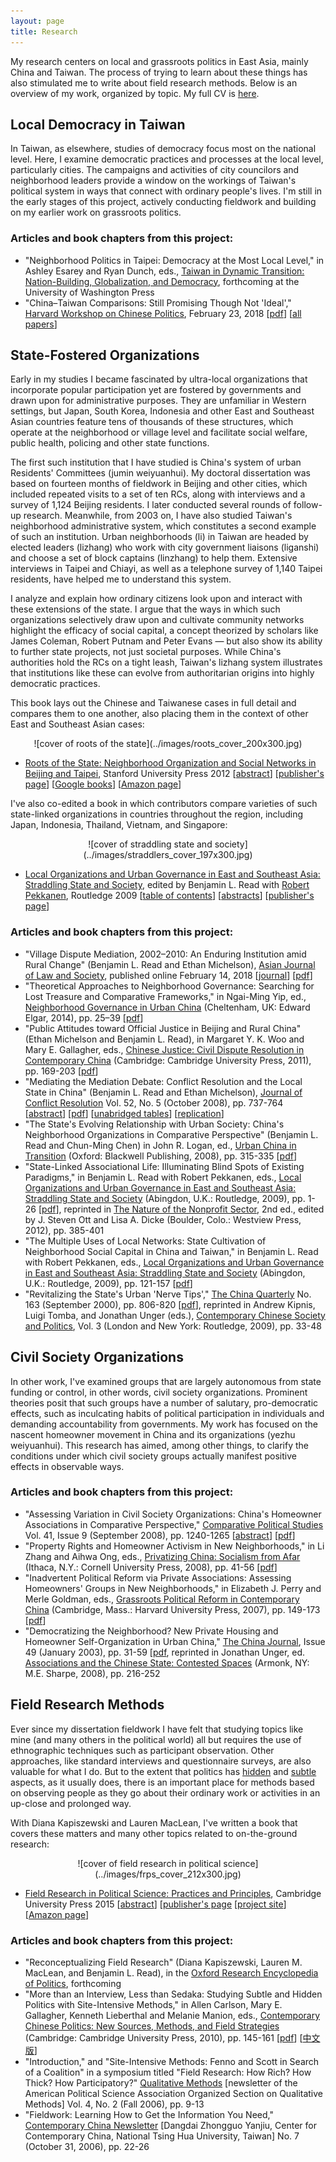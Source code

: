 ```yaml
---
layout: page
title: Research
---
```

My research centers on local and grassroots politics in East Asia, mainly China and Taiwan. The process of trying to learn about these things has also stimulated me to write about field research methods. Below is an overview of my work, organized by topic. My full CV is [here](../about/BenRead-CurriculumVitae.pdf).

## Local Democracy in Taiwan

In Taiwan, as elsewhere, studies of democracy focus most on the national level. Here, I examine democratic practices and processes at the local level, particularly cities. The campaigns and activities of city councilors and neighborhood leaders provide a window on the workings of Taiwan's political system in ways that connect with ordinary people's lives. I'm still in the early stages of this project, actively conducting fieldwork and building on my earlier work on grassroots politics.

### Articles and book chapters from this project:

+ "Neighborhood Politics in Taipei: Democracy at the Most Local Level," in Ashley Esarey and Ryan Dunch, eds., <u>Taiwan in Dynamic Transition: Nation-Building, Globalization, and Democracy</u>, forthcoming at the University of Washington Press
+ "China–Taiwan Comparisons: Still Promising Though Not 'Ideal'," <u>Harvard Workshop on Chinese Politics</u>, February 23, 2018 [[pdf](http://cnpoliticsworkinggroup.org/wp-content/uploads/2018/02/Ben-Read_China-Taiwan-Comparisons.pdf)] [[all papers](http://cnpoliticsworkinggroup.org/index.php/harvard-workshop-memos/)]

## State-Fostered Organizations

Early in my studies I became fascinated by ultra-local organizations that incorporate popular participation yet are fostered by governments and drawn upon for administrative purposes. They are unfamiliar in Western settings, but Japan, South Korea, Indonesia and other East and Southeast Asian countries feature tens of thousands of these structures, which operate at the neighborhood or village level and facilitate social welfare, public health, policing and other state functions.

The first such institution that I have studied is China's system of urban Residents' Committees (jumin weiyuanhui). My doctoral dissertation was based on fourteen months of fieldwork in Beijing and other cities, which included repeated visits to a set of ten RCs, along with interviews and a survey of 1,124 Beijing residents. I later conducted several rounds of follow-up research. Meanwhile, from 2003 on, I have also studied Taiwan's neighborhood administrative system, which constitutes a second example of such an institution. Urban neighborhoods (li) in Taiwan are headed by elected leaders (lizhang) who work with city government liaisons (liganshi) and choose a set of block captains (linzhang) to help them. Extensive interviews in Taipei and Chiayi, as well as a telephone survey of 1,140 Taipei residents, have helped me to understand this system.

I analyze and explain how ordinary citizens look upon and interact with these extensions of the state. I argue that the ways in which such organizations selectively draw upon and cultivate community networks highlight the efficacy of social capital, a concept theorized by scholars like James Coleman, Robert Putnam and Peter Evans &#8212; but also show its ability to further state projects, not just societal purposes. While China's authorities hold the RCs on a tight leash, Taiwan's lizhang system illustrates that institutions like these can evolve from authoritarian origins into highly democratic practices.

This book lays out the Chinese and Taiwanese cases in full detail and compares them to one another, also placing them in the context of other East and Southeast Asian cases:

<div style="text-align:center" markdown="1">
![cover of roots of the state](../images/roots_cover_200x300.jpg)
</div>

+ <u>Roots of the State: Neighborhood Organization and Social Networks in Beijing and Taipei</u>, Stanford University Press 2012 [[abstract](roots.html)] [[publisher's page](http://www.sup.org/book.cgi?id=18646)] [[Google books](http://www.amazon.com/Roots-State-Neighborhood-Organization-Contemporary/dp/0804775656)] [[Amazon page](http://www.amazon.com/Roots-State-Neighborhood-Organization-Contemporary/dp/0804775656)]

I've also co-edited a book in which contributors compare varieties of such state-linked organizations in countries throughout the region, including Japan, Indonesia, Thailand, Vietnam, and Singapore:

<div style="text-align:center" markdown="1">
![cover of straddling state and society](../images/straddlers_cover_197x300.jpg)
</div>

+ <u>Local Organizations and Urban Governance in East and Southeast Asia: Straddling State and Society</u>, edited by Benjamin L. Read with [Robert Pekkanen](http://www.robertpekkanen.com), Routledge 2009 [[table of contents](straddlers.html)] [[abstracts](straddlers.html#abstracts)] [[publisher's page](http://www.routledgeasianstudies.com/books/Local-Organizations-and-Urban-Governance-in-East-and-Southeast-Asia-isbn9780415492997)]

### Articles and book chapters from this project:

+ "Village Dispute Mediation, 2002–2010: An Enduring Institution amid Rural Change" (Benjamin L. Read and Ethan Michelson), <u>Asian Journal of Law and Society</u>, published online February 14, 2018 [[journal](https://www-cambridge-org.oca.ucsc.edu/core/journals/asian-journal-of-law-and-society/article/village-dispute-mediation-in-china-200210-an-enduring-institution-amid-rural-change/2832CFE41040C7051D0D860DFB801502)] [[pdf](../publications/Read-Michelson_2018_Village_Dispute_Mediation_in_China_2002-10.pdf)]
+ "Theoretical Approaches to Neighborhood Governance: Searching for Lost Treasure and Comparative Frameworks," in Ngai-Ming Yip, ed., <u>Neighborhood Governance in Urban China</u> (Cheltenham, UK: Edward Elgar, 2014), pp. 25–39 [[pdf](../publications/ReadBenjaminL_2014_TheoreticalApproachesToNeighbourhoodGovernance.pdf)]
+ "Public Attitudes toward Official Justice in Beijing and Rural China" (Ethan Michelson and Benjamin L. Read), in Margaret Y. K. Woo and Mary E. Gallagher, eds., <u>Chinese Justice: Civil Dispute Resolution in Contemporary China</u> (Cambridge: Cambridge University Press, 2011), pp. 169-203 [[pdf](../publications/Michelson-Read_2011_AttitudesTowardOfficialJustice.pdf)]
+ "Mediating the Mediation Debate: Conflict Resolution and the Local State in China" (Benjamin L. Read and Ethan Michelson), <u>Journal of Conflict Resolution</u> Vol. 52, No. 5 (October 2008), pp. 737-764 [[abstract](http://jcr.sagepub.com/cgi/content/abstract/52/5/737)] [[pdf](../publications/Read-Michelson_2008_JCR_Mediation.pdf)] [[unabridged tables](../publications/Mediation_FullTables.doc)] [[replication](../publications/Mediation_Replication.zip)]
+ "The State's Evolving Relationship with Urban Society: China's Neighborhood Organizations in Comparative Perspective" (Benjamin L. Read and Chun-Ming Chen) in John R. Logan, ed., <u>Urban China in Transition</u> (Oxford: Blackwell Publishing, 2008), pp. 315-335 [[pdf](../publications/Read-Chen_2008_StatesRelationshipWithUrbanSociety.pdf)]
+ "State-Linked Associational Life: Illuminating Blind Spots of Existing Paradigms," in Benjamin L. Read with Robert Pekkanen, eds., <u>Local Organizations and Urban Governance in East and Southeast Asia: Straddling State and Society</u> (Abingdon, U.K.: Routledge, 2009), pp. 1-26 [[pdf](../publications/ReadBenjaminL_2009_ch1_StateLinkedAssociationalLife.pdf)], reprinted in <u>The Nature of the Nonprofit Sector</u>, 2nd ed., edited by J. Steven Ott and Lisa A. Dicke (Boulder, Colo.: Westview Press, 2012), pp. 385-401
+ "The Multiple Uses of Local Networks: State Cultivation of Neighborhood Social Capital in China and Taiwan," in Benjamin L. Read with Robert Pekkanen, eds., <u>Local Organizations and Urban Governance in East and Southeast Asia: Straddling State and Society</u> (Abingdon, U.K.: Routledge, 2009), pp. 121-157 [[pdf]("../publications/ReadBenjaminL_2009_ch6_MultipleUsesOfLocalNetworks.pdf)]
+ "Revitalizing the State's Urban 'Nerve Tips'," <u>The China Quarterly</u> No. 163 (September 2000), pp. 806-820 [[pdf](../publications/ReadBenjaminL_2000_ChinaQ_RevitalizingNerveTips.pdf)], reprinted in Andrew Kipnis, Luigi Tomba, and Jonathan Unger (eds.), <u>Contemporary Chinese Society and Politics</u>, Vol. 3 (London and New York: Routledge, 2009), pp. 33-48

## Civil Society Organizations

In other work, I've examined groups that are largely autonomous from state funding or control, in other words, civil society organizations. Prominent theories posit that such groups have a number of salutary, pro-democratic effects, such as inculcating habits of political participation in individuals and demanding accountability from governments. My work has focused on the nascent homeowner movement in China and its organizations (yezhu weiyuanhui). This research has aimed, among other things, to clarify the conditions under which civil society groups actually manifest positive effects in observable ways.

### Articles and book chapters from this project:

+ "Assessing Variation in Civil Society Organizations: China's Homeowner Associations in Comparative Perspective," <u>Comparative Political Studies</u> Vol. 41, Issue 9 (September 2008), pp. 1240-1265 [[abstract](http://cps.sagepub.com/cgi/content/abstract/41/9/1240)] [[pdf](../publications/ReadBenjaminL_2008_CPS_AssessingCSOs.pdf)]
+ "Property Rights and Homeowner Activism in New Neighborhoods," in Li Zhang and Aihwa Ong, eds., <u>Privatizing China: Socialism from Afar</u> (Ithaca, N.Y.: Cornell University Press, 2008), pp. 41-56 [[pdf](../publications/ReadBenjaminL_2008_PropertyRightsHomeownerActivism.pdf)]
+ "Inadvertent Political Reform via Private Associations: Assessing Homeowners' Groups in New Neighborhoods," in Elizabeth J. Perry and Merle Goldman, eds., <u>Grassroots Political Reform in Contemporary China</u> (Cambridge, Mass.: Harvard University Press, 2007), pp. 149-173 [[pdf](../publications/ReadBenjaminL_2007_InadvertentPoliticalReform.pdf)]
+ "Democratizing the Neighborhood? New Private Housing and Homeowner Self-Organization in Urban China," <u>The China Journal</u>, Issue 49 (January 2003), pp. 31-59 [[pdf](../publications/ReadBenjaminL_2003_ChinaJ_DemocratizingTheNeighbourhood.pdf), reprinted in Jonathan Unger, ed. <u>Associations and the Chinese State: Contested Spaces</u> (Armonk, NY: M.E. Sharpe, 2008), pp. 216-252

## Field Research Methods

Ever since my dissertation fieldwork I have felt that studying topics like mine (and many others in the political world) all but requires the use of ethnographic techniques such as participant observation. Other approaches, like standard interviews and questionnaire surveys, are also valuable for what I do. But to the extent that politics has <u>hidden</u> and <u>subtle</u> aspects, as it usually does, there is an important place for methods based on observing people as they go about their ordinary work or activities in an up-close and prolonged way.

With Diana Kapiszewski and Lauren MacLean, I've written a book that covers these matters and many other topics related to on-the-ground research:

<div style="text-align:center" markdown="1">
![cover of field research in political science](../images/frps_cover_212x300.jpg)
</div>

+ <u>Field Research in Political Science: Practices and Principles</u>, Cambridge University Press 2015 [[abstract](frps.html)] [[publisher's page](http://www.cambridge.org/us/academic/subjects/politics-international-relations/research-methods-politics/field-research-political-science-practices-and-principles) [[project site](http://www.psfieldresearch.org/)] [[Amazon page](http://www.amazon.com/Field-Research-Political-Science-Principles/dp/0521184835/)]

### Articles and book chapters from this project:

+ "Reconceptualizing Field Research" (Diana Kapiszewski, Lauren M. MacLean, and Benjamin L. Read), in the [Oxford Research Encyclopedia of Politics](http://politics.oxfordre.com), forthcoming
+ "More than an Interview, Less than Sedaka: Studying Subtle and Hidden Politics with Site-Intensive Methods," in Allen Carlson, Mary E. Gallagher, Kenneth Lieberthal and Melanie Manion, eds., <u>Contemporary Chinese Politics: New Sources, Methods, and Field Strategies</u> (Cambridge: Cambridge University Press, 2010), pp. 145-161 [[pdf](../publications/ReadBenjaminL_2010_MoreThanAnInterview.pdf)] [[中文版](../publications/ReadBenjaminL_2014_MoreThanAnInterview_InChinese.pdf)]
+ "Introduction," and "Site-Intensive Methods: Fenno and Scott in Search of a Coalition" in a symposium titled "Field Research: How Rich? How Thick? How Participatory?" <u>Qualitative Methods</u> [newsletter of the American Political Science Association Organized Section on Qualitative Methods] Vol. 4, No. 2 (Fall 2006), pp. 9-13
+ "Fieldwork: Learning How to Get the Information You Need," <u>Contemporary China Newsletter</u> [Dangdai Zhongguo Yanjiu, Center for Contemporary China, National Tsing Hua University, Taiwan] No. 7 (October 31, 2006), pp. 22-26
